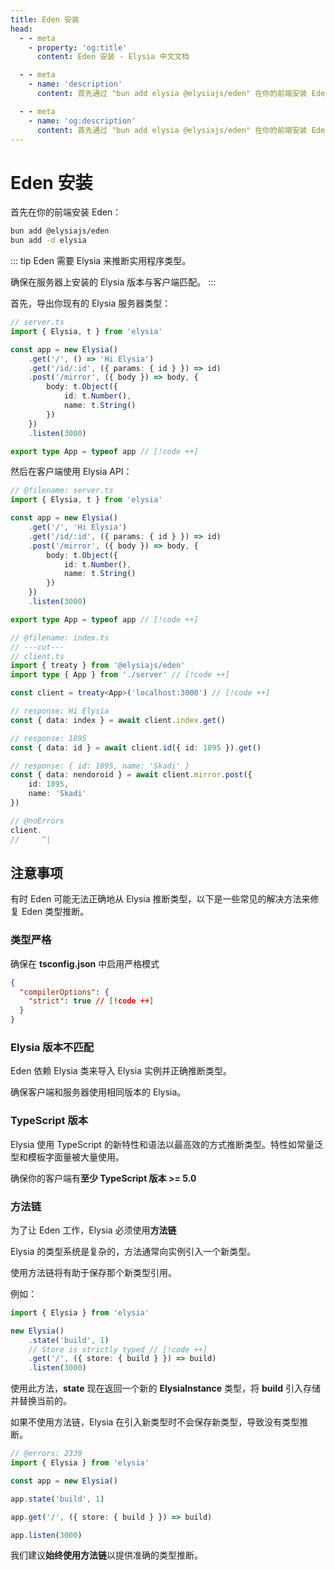 ```yaml
---
title: Eden 安装
head:
  - - meta
    - property: 'og:title'
      content: Eden 安装 - Elysia 中文文档

  - - meta
    - name: 'description'
      content: 首先通过 "bun add elysia @elysiajs/eden" 在你的前端安装 Eden，然后公开你的 Elysia 服务器类型，然后开始使用 Eden Treaty 或 Eden Fetch。

  - - meta
    - name: 'og:description'
      content: 首先通过 "bun add elysia @elysiajs/eden" 在你的前端安装 Eden，然后公开你的 Elysia 服务器类型，然后开始使用 Eden Treaty 或 Eden Fetch。
---
```


# Eden 安装

首先在你的前端安装 Eden：

```bash
bun add @elysiajs/eden
bun add -d elysia
```

::: tip
Eden 需要 Elysia 来推断实用程序类型。

确保在服务器上安装的 Elysia 版本与客户端匹配。
:::

首先，导出你现有的 Elysia 服务器类型：

```typescript twoslash
// server.ts
import { Elysia, t } from 'elysia'

const app = new Elysia()
    .get('/', () => 'Hi Elysia')
    .get('/id/:id', ({ params: { id } }) => id)
    .post('/mirror', ({ body }) => body, {
        body: t.Object({
            id: t.Number(),
            name: t.String()
        })
    })
    .listen(3000)

export type App = typeof app // [!code ++]
```

然后在客户端使用 Elysia API：

```typescript twoslash
// @filename: server.ts
import { Elysia, t } from 'elysia'

const app = new Elysia()
    .get('/', 'Hi Elysia')
    .get('/id/:id', ({ params: { id } }) => id)
    .post('/mirror', ({ body }) => body, {
        body: t.Object({
            id: t.Number(),
            name: t.String()
        })
    })
    .listen(3000)

export type App = typeof app // [!code ++]

// @filename: index.ts
// ---cut---
// client.ts
import { treaty } from '@elysiajs/eden'
import type { App } from './server' // [!code ++]

const client = treaty<App>('localhost:3000') // [!code ++]

// response: Hi Elysia
const { data: index } = await client.index.get()

// response: 1895
const { data: id } = await client.id({ id: 1895 }).get()

// response: { id: 1895, name: 'Skadi' }
const { data: nendoroid } = await client.mirror.post({
    id: 1895,
    name: 'Skadi'
})

// @noErrors
client.
//     ^|
```

## 注意事项

有时 Eden 可能无法正确地从 Elysia 推断类型，以下是一些常见的解决方法来修复 Eden 类型推断。

### 类型严格

确保在 **tsconfig.json** 中启用严格模式

```json
{
  "compilerOptions": {
    "strict": true // [!code ++]
  }
}
```

### Elysia 版本不匹配

Eden 依赖 Elysia 类来导入 Elysia 实例并正确推断类型。

确保客户端和服务器使用相同版本的 Elysia。

### TypeScript 版本

Elysia 使用 TypeScript 的新特性和语法以最高效的方式推断类型。特性如常量泛型和模板字面量被大量使用。

确保你的客户端有**至少 TypeScript 版本 >= 5.0**

### 方法链

为了让 Eden 工作，Elysia 必须使用**方法链**

Elysia 的类型系统是复杂的，方法通常向实例引入一个新类型。

使用方法链将有助于保存那个新类型引用。

例如：

```typescript twoslash
import { Elysia } from 'elysia'

new Elysia()
    .state('build', 1)
    // Store is strictly typed // [!code ++]
    .get('/', ({ store: { build } }) => build)
    .listen(3000)
```

使用此方法，**state** 现在返回一个新的 **ElysiaInstance** 类型，将 **build** 引入存储并替换当前的。

如果不使用方法链，Elysia 在引入新类型时不会保存新类型，导致没有类型推断。

```typescript twoslash
// @errors: 2339
import { Elysia } from 'elysia'

const app = new Elysia()

app.state('build', 1)

app.get('/', ({ store: { build } }) => build)

app.listen(3000)
```

我们建议**始终使用方法链**以提供准确的类型推断。
